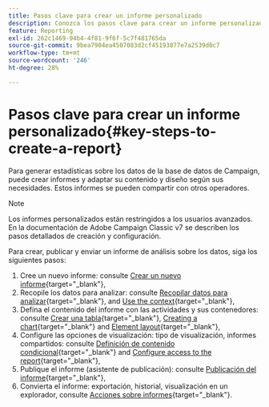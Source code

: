 ```yaml
---
title: Pasos clave para crear un informe personalizado
description: Conozca los pasos clave para crear un informe personalizado
feature: Reporting
exl-id: 262c1469-94b4-4f81-9f6f-5c7f481765da
source-git-commit: 9bea7904ea4507083d2cf45193877e7a2539d0c7
workflow-type: tm+mt
source-wordcount: '246'
ht-degree: 28%

---
```


# Pasos clave para crear un informe personalizado{#key-steps-to-create-a-report}

Para generar estadísticas sobre los datos de la base de datos de Campaign, puede crear informes y adaptar su contenido y diseño según sus necesidades. Estos informes se pueden compartir con otros operadores.

>[!NOTE]
>
>Los informes personalizados están restringidos a los usuarios avanzados. En la documentación de Adobe Campaign Classic v7 se describen los pasos detallados de creación y configuración.

Para crear, publicar y enviar un informe de análisis sobre los datos, siga los siguientes pasos:

1. Cree un nuevo informe: consulte [Crear un nuevo informe](https://experienceleague.adobe.com/docs/campaign-classic/using/reporting/creating-new-reports/creating-a-new-report.html){target="_blank"},
1. Recopile los datos para analizar: consulte [Recopilar datos para analizar](https://experienceleague.adobe.com/docs/campaign-classic/using/reporting/creating-new-reports/collecting-data-to-analyze.html){target="_blank"}, and [Use the context](https://experienceleague.adobe.com/docs/campaign-classic/using/reporting/creating-new-reports/collecting-data-to-analyze.html){target="_blank"},
1. Defina el contenido del informe con las actividades y sus contenedores: consulte [Crear una tabla](https://experienceleague.adobe.com/docs/campaign-classic/using/reporting/creating-new-reports/creating-a-table.html){target="_blank"}, [Creating a chart](https://experienceleague.adobe.com/docs/campaign-classic/using/reporting/creating-new-reports/creating-a-chart.html?lang=es){target="_blank"} and [Element layout](https://experienceleague.adobe.com/docs/campaign-classic/using/reporting/creating-new-reports/element-layout.html){target="_blank"},
1. Configure las opciones de visualización: tipo de visualización, informes compartidos: consulte [Definición de contenido condicional](https://experienceleague.adobe.com/docs/campaign-classic/using/reporting/creating-new-reports/defining-a-conditional-content.html){target="_blank"} and [Configure access to the report](https://experienceleague.adobe.com/docs/campaign-classic/using/reporting/creating-new-reports/configuring-access-to-the-report.html){target="_blank"},
1. Publique el informe (asistente de publicación): consulte [Publicación del informe](https://experienceleague.adobe.com/docs/campaign-classic/using/reporting/creating-new-reports/configuring-access-to-the-report.html#publishing-the-report){target="_blank"},
1. Convierta el informe: exportación, historial, visualización en un explorador, consulte [Acciones sobre informes](https://experienceleague.adobe.com/docs/campaign-classic/using/reporting/creating-new-reports/actions-on-reports.html){target="_blank"}.
